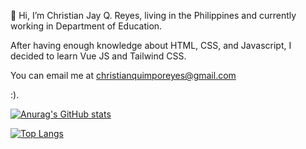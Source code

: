   👋 Hi, I’m Christian Jay Q. Reyes, living in the Philippines and currently working in Department of Education. 

  After having enough knowledge about HTML, CSS, and Javascript, I decided to learn Vue JS and Tailwind CSS. 
  
  You can email me at christianquimporeyes@gmail.com
  
  :).
  
  [![Anurag's GitHub stats](https://github-readme-stats.vercel.app/api?username=codingat25)](https://github.com/anuraghazra/github-readme-stats)

  [![Top Langs](https://github-readme-stats.vercel.app/api/top-langs/?username=anuraghazra)](https://github.com/anuraghazra/github-readme-stats)
